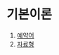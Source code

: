 # 기본이론

  1. [예약어](https://github.com/Nighthom/Files/blob/main/Study/C/lesson/%EA%B8%B0%EB%B3%B8%EC%9D%B4%EB%A1%A0/%EC%98%88%EC%95%BD%EC%96%B4.md)
  2. [자료형](https://github.com/Nighthom/Files/blob/main/Study/C/lesson/%EA%B8%B0%EB%B3%B8%EC%9D%B4%EB%A1%A0/%EC%9E%90%EB%A3%8C%ED%98%95.md)
